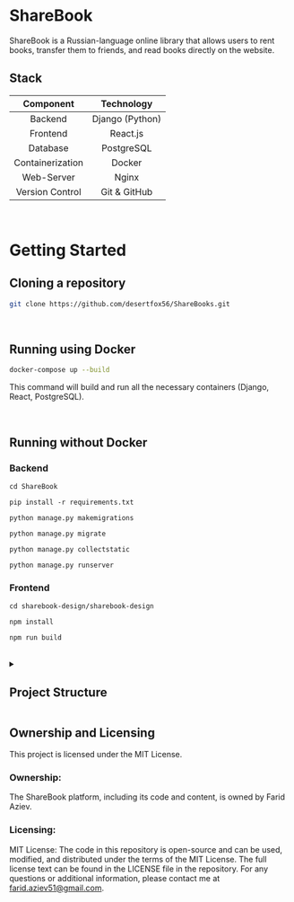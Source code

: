 # ShareBook
ShareBook is a Russian-language online library that allows users to rent books, transfer them to friends, and read books directly on the website. 


## Stack
| Component       | Technology       |
| :---:           | :---:            |
| Backend         | Django (Python)  |
| Frontend        | React.js         |
| Database        | PostgreSQL       |
| Containerization| Docker           |
| Web-Server      | Nginx            |
| Version Control | Git & GitHub     |


<br />

# Getting Started

## Cloning a repository

```bash
git clone https://github.com/desertfox56/ShareBooks.git
```

<br />


## Running using Docker

```bash
docker-compose up --build
```

This command will build and run all the necessary containers (Django, React, PostgreSQL).



<br />

## Running without Docker


### Backend

```
cd ShareBook
```

```
pip install -r requirements.txt
```

```
python manage.py makemigrations
```

```
python manage.py migrate
```

```
python manage.py collectstatic
```

```
python manage.py runserver
```


### Frontend

```
cd sharebook-design/sharebook-design
```

```
npm install
```

```
npm run build
```



<br />


<details>
<summary><h2>Project Structure</h2></summary>

```
ShareBook/
├── ShareBook/ # Backend part of site
│ ├── init.py
│ ├── asgi.py
│ ├── settings.py # Settings of Django app
| ├── celery.py 
│ ├── urls.py
│ └── wsgi.py
├── marketplace/ # Django app for the marketplace functionality
│ ├── init.py
│ ├── admin.py
│ ├── apps.py
│ ├── models.py
│ ├── tests.py
│ ├── urls.py
│ └── views.py
├── media/
│ ├── books/
│ 
├── myBooks/ # Django app for user's book collections, including models and API serializers
│ ├── init.py
│ ├── admin.py
│ ├── apps.py
│ ├── models.py
│ ├── serializers.py
│ ├── tests.py
| ├── tasks.py
│ ├── urls.py
│ └── views.py
├── nginx/ # Contains Nginx configuration files for web server setup
│ └── nginx.conf
├── static/
├── users/ # Django app for user authorization and registration
│ ├── init.py
│ ├── admin.py
│ ├── apps.py
│ ├── models.py
│ ├── serializers.py
│ ├── signals.py
│ ├── tests.py
│ ├── urls.py
│ └── views.py
├── .dockerignore
├── Dockerfile # Django settings for Docker
├── README.md
├── docker-compose.yaml # Project settings for Docker
├── manage.py
└── requirements.txt # Specifies Python package dependencies for the project
├── sharebook-design
│   └── sharebook-design
│       ├── public
│       │   ├── favicon.ico
│       │   ├── index.html
│       │   ├── logo192.png
│       │   ├── logo512.png
│       │   ├── manifest.json
│       │   ├── pdf.worker.mjs
│       │   └── robots.txt
│       ├── src
│       │   ├── assets
│       │   │   ├── css
│       │   │   │   ├── Cards.css
│       │   │   │   ├── Contacts.css
│       │   │   │   ├── FAQ.css
│       │   │   │   ├── Filter.css
│       │   │   │   ├── Footer.css
│       │   │   │   ├── Header.css
│       │   │   │   ├── HomePage.css
│       │   │   │   ├── ModalForm.css
│       │   │   │   ├── OurProjectPage.css
│       │   │   │   ├── PaymentForm.css
│       │   │   │   ├── PersonalLibrary.css
│       │   │   │   ├── ReadingPage.css
│       │   │   │   ├── ResetPassword.css
│       │   │   │   ├── SearchBar.css
│       │   │   │   ├── SuccessPage.css
│       │   │   │   ├── UserAgreement.css
│       │   │   │   ├── login.css
│       │   │   │   └── marketplace.css
│       │   │   ├── fonts
│       │   │   │   └── Baskervville
│       │   │   │       ├── Baskervville-Italic.ttf
│       │   │   │       ├── Baskervville-Regular.ttf
│       │   │   │       ├── COPYRIGHT.txt
│       │   │   │       ├── LICENSE.txt
│       │   │   │       └── README.txt
│       │   │   └── img
│       │   ├── components
│       │   │   ├── About_us.jsx
│       │   │   ├── Accordion.jsx
│       │   │   ├── Cards.jsx
│       │   │   ├── Cards2.jsx
│       │   │   ├── Contacts.jsx
│       │   │   ├── Filter.jsx
│       │   │   ├── Footer.jsx
│       │   │   ├── Header.jsx
│       │   │   ├── Intro.jsx
│       │   │   ├── MobileHeader.jsx
│       │   │   ├── ModalFormPurchase.jsx
│       │   │   ├── ModalFormTransfer.jsx
│       │   │   ├── Pagination.jsx
│       │   │   ├── PopularBooks.jsx
│       │   │   ├── Profil.jsx
│       │   │   ├── ProgressBar.jsx
│       │   │   ├── Project.jsx
│       │   │   ├── Registration.jsx
│       │   │   ├── RenderPDF.jsx
│       │   │   ├── ResultSearchBooks.jsx
│       │   │   ├── Search.jsx
│       │   │   ├── UserAgreement.jsx
│       │   │   ├── WishCards.jsx
│       │   │   ├── allbooks.jsx
│       │   │   ├── bookItem.jsx
│       │   │   ├── logIn.jsx
│       │   │   └── recentlyRead.jsx
│       │   ├── context
│       │   │   ├── FiltersContext.js
│       │   │   └── searchContext.js
│       │   ├── pages
│       │   │   ├── Contacts.jsx
│       │   │   ├── FAQ.jsx
│       │   │   ├── HomePage.jsx
│       │   │   ├── OurProjects.jsx
│       │   │   ├── PaymentPage.jsx
│       │   │   ├── PersonalLibrary.jsx
│       │   │   ├── ProfilUser.jsx
│       │   │   ├── PurchasePage.jsx
│       │   │   ├── ReadingPage.jsx
│       │   │   ├── ResetPasswordPage.jsx
│       │   │   ├── SearchResultPage.jsx
│       │   │   ├── Settings.jsx
│       │   │   ├── SuccessPage.jsx
│       │   │   ├── WishPage.jsx
│       │   │   └── marketplace.jsx
│       │   ├── App.css
│       │   ├── App.js
│       │   ├── App.test.js
│       │   ├── index.css
│       │   ├── index.js
│       │   ├── logo.svg
│       │   ├── reportWebVitals.js
│       │   └── setupTests.js
│       ├── .env
│       ├── .gitignore
│       ├── README.md
│       ├── package-lock.json
│       └── package.json
├── README.md
└── docker-compose.yml
```
  
</details>

## Ownership and Licensing
This project is licensed under the MIT License.

### Ownership:
The ShareBook platform, including its code and content, is owned by Farid Aziev.

### Licensing:

MIT License: The code in this repository is open-source and can be used, modified, and distributed under the terms of the MIT License. The full license text can be found in the LICENSE file in the repository.
For any questions or additional information, please contact me at [farid.aziev51@gmail.com](mailto:farid.aziev51@gmail.com).
